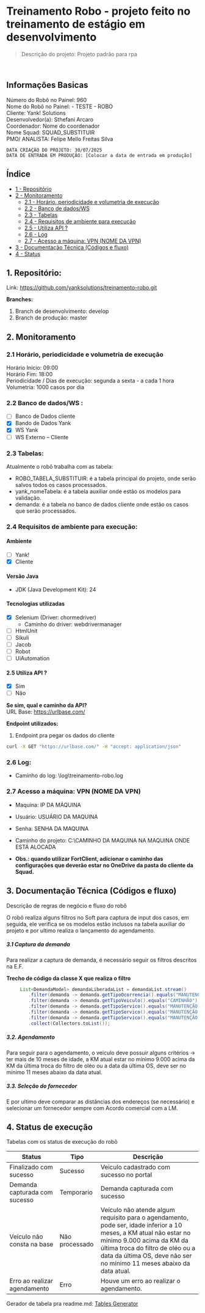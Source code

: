 # Treinamento Robo - projeto feito no treinamento de estágio em desenvolvimento

> Descrição do projeto: Projeto padrão para rpa
<br/>

## Informações Basicas

Número do Robô no Painel: 960 <br/>
Nome do Robô no Painel: - TESTE - ROBO <br/>
Cliente: Yank! Solutions <br/>
Desenvolvedor(a): Sthefani Arcaro  <br/>
Coordenador: Nome do coordenador  <br/>
Nome Squad: SQUAD_SUBSTITUIR  <br/>
PMO/ ANALISTA: Felipe Mello Freitas Silva   <br/>

    DATA CRIAÇÃO DO PROJETO: 30/07/2025
    DATA DE ENTRADA EM PRODUÇÃO: [Colocar a data de entrada em produção]

## Índice

* [1 - Repositório](#repositorio)
* [2 - Monitoramento](#monitoramento)
    * [2.1 - Horário, periodicidade e volumetria de execução](#horario)
    * [2.2 - Banco de dados/WS](#db)
    * [2.3 - Tabelas](#tabelas)
    * [2.4 - Requisitos de ambiente para execução](#requisitos)
    * [2.5 - Utiliza API ?](#api)
    * [2.6 - Log](#log)
    * [2.7 - Acesso a máquina: VPN (NOME DA VPN)](#acesso)
* [3 - Documentação Técnica (Códigos e fluxo)](#doc)
* [4 - Status](#status)

<div id='repositorio'/>  

## 1. Repositório:

Link: https://github.com/yanksolutions/treinamento-robo.git

__Branches:__<br/>

1. Branch de desenvolvimento: develop
2. Branch de produção: master

<div id='monitoramento'/>

## 2. Monitoramento

<div id='horario'/> 

### 2.1 Horário, periodicidade e volumetria de execução

Horário Início: 09:00  <br/>
Horário Fim: 18:00  <br/>
Periodicidade /
Dias de execução: segunda a sexta - a cada 1 hora   <br/>
Volumetria: 1000 casos por dia

<div id='db'/> 

### 2.2 Banco de dados/WS :

-[ ] Banco de Dados cliente
-[X] Bando de Dados Yank
-[X] WS Yank
-[ ] WS Externo – Cliente

<div id='tabelas'/>  

### 2.3 Tabelas:

Atualmente o robô trabalha com as tabela:

* ROBO_TABELA_SUBSTITUIR: é a tabela principal do projeto, onde serão salvos todos os casos processados.
* yank_nomeTabela: é a tabela auxiliar onde estão os modelos para validação.
* demanda: é a tabela no banco de dados cliente onde estão os casos que serão processados.

<div id='requisitos'/>  

### 2.4 Requisitos de ambiente para execução:

#### __Ambiente__

-[ ] Yank!
-[X] Cliente

#### __Versão Java__

- JDK (Java Development Kit): 24

#### __Tecnologias utilizadas__

- [X] Selenium (Driver: chormedriver)
    - Caminho do driver: webdrivermanager
- [ ] HtmlUnit
- [ ] Sikuli
- [ ] Jacob
- [ ] Robot
- [ ] UiAutomation

<div id='api'/>

#### 2.5 Utiliza API ?

- [x] Sim
- [ ] Não

__Se sim, qual e caminho da API?__<br/>
URL Base: https://urlbase.com/

__Endpoint utilizados:__<br/>

1. Endpoint pra pegar os dados do cliente

```bash
curl -X GET "https://urlbase.com/" -H "accept: application/json"
```

<div id='log'/>

### 2.6 Log:

* Caminho do log: \log\treinamento-robo.log

<div id='acesso'/>

### 2.7 Acesso a máquina: VPN (NOME DA VPN)

* Maquina: IP DA MÁQUINA

* Usuário: USUÁRIO DA MAQUINA

* Senha: SENHA DA MAQUINA

* Caminho do projeto: C:\CAMINHO DA MAQUINA NA MAQUINA ONDE ESTÁ ALOCADA

* __Obs.: quando utilizar FortClient, adicionar o caminho das configurações que deverão estar no OneDrive da pasta do
  cliente da Squad.__

<div id='doc'/>

## 3. Documentação Técnica (Códigos e fluxo)

Descrição de regras de negócio e fluxo do robô

O robô realiza alguns filtros no Soft para captura de input dos casos, em seguida, ele verifica se os modelos estão
inclusos na tabela auxiliar do projeto e por ultimo realiza o lançamento do agendamento.

##### 3.1 Captura da demanda

Para realizar a captura de demanda, é necessário seguir os filtros descritos na E.F.

__Trecho de código da classe X que realiza o filtro__

```java
     List<DemandaModel> demandaLiberadaList = demandaList.stream()
        .filter(demanda -> demanda.getTipoOcorrencia().equals("MANUTENÇÃO PREVENTIVA"))
        .filter(demanda -> demanda.getTipoVeiculo().equals("CAMINHÃO"))
        .filter(demanda -> demanda.getTipoServico().equals("MANUTENÇÃO PREVENTIVA"))
        .filter(demanda -> demanda.getTipoServico().equals("MANUTENÇÃO PREVENTIVA"))
        .filter(demanda -> demanda.getTipoServico().equals("MANUTENÇÃO PREVENTIVA"))
        .collect(Collectors.toList());
```

##### 3.2. Agendamento

Para seguir para o agendamento, o veículo deve possuir alguns critérios -> ter mais de 10 meses de idade, a KM atual
estar no mínimo 9.000 acima da KM da última troca do filtro
de oléo ou a data da última OS, deve ser no mínimo 11 meses abaixo da data atual.

##### 3.3. Seleção do fornecedor

E por ultimo deve comparar as distâncias dos endereços (se necessário) e selecionar um fornecedor sempre com Acordo
comercial com a LM.

<div id='status'/>

## 4. Status de execução

Tabelas com os status de execução do robô

| Status                        	 | Tipo           	 | Descrição                                                                                                                                                                                                                                                    	 |
|---------------------------------|------------------|----------------------------------------------------------------------------------------------------------------------------------------------------------------------------------------------------------------------------------------------------------------|
| Finalizado com sucesso        	 | Sucesso        	 | Veiculo cadastrado com sucesso no portal                                                                                                                                                                                                                     	 |
| Demanda capturada com sucesso 	 | Temporario     	 | Demanda capturada com sucesso                                                                                                                                                                                                                                	 |
| Veículo não consta na base    	 | Não processado 	 | Veículo não atende algum requisito para o agendamento, pode ser, idade inferior a 10 meses, a KM atual não estar no mínimo 9.000 acima da KM da última troca do filtro de oléo ou a data da última OS, deve não ser no mínimo 11 meses abaixo da data atual. 	 |
| Erro ao realizar agendamento  	 | Erro           	 | Houve um erro ao realizar o agendamento.                                                                                                                                                                                                                     	 |

Gerador de tabela pra readme.md: [Tables Generator](https://www.tablesgenerator.com/markdown_tables#)